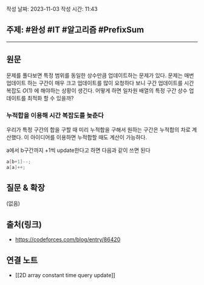 작성 날짜: 2023-11-03
작성 시간: 11:43

## 주제: #완성  #IT #알고리즘 #PrefixSum 

----
## 원문

문제를 풀다보면 특정 범위를 동일한 상수만큼 업데이트하는 문제가 있다. 문제는 매번 업데이트 하는 구간이 매우 크고 업데이트를 많이 요청하다 보니 구간 업데이트를 시간 복잡도 $O(1)$ 에 해야하는 상황이 생긴다. 어떻게 하면 일차원 배열의 특정 구간 상수 업데이트를 최적화 할 수 있을까?

### 누적합을 이용해 시간 복잡도를 늦춘다

우리가 특정 구간의 합을 구할 때 미리 누적합을 구해서 원하는 구간은 누적합의 차로 계산했다. 이 아이디어를 이용하면 누적합할 때도 계산이 가능하다.

a에서 b구간까지 +1씩 update한다고 하면 다음과 같이 쓰면 된다

```java
a[b+1]--;
a[a]++;
```




## 질문 & 확장

(없음)

## 출처(링크)
- https://codeforces.com/blog/entry/86420

## 연결 노트
- [[2D array constant time query update]]









